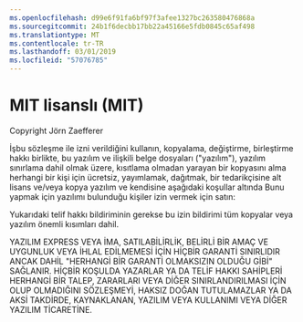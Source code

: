 ```yaml
---
ms.openlocfilehash: d99e6f91fa6bf97f3afee1327bc263580476868a
ms.sourcegitcommit: 24b1f6decbb17bb22a45166e5fdb0845c65af498
ms.translationtype: MT
ms.contentlocale: tr-TR
ms.lasthandoff: 03/01/2019
ms.locfileid: "57076785"
---
```

<a name="the-mit-license-mit"></a>MIT lisanslı (MIT)
=====================

Copyright Jörn Zaefferer

İşbu sözleşme ile izni verildiğini kullanın, kopyalama, değiştirme, birleştirme hakkı birlikte, bu yazılım ve ilişkili belge dosyaları ("yazılım"), yazılım sınırlama dahil olmak üzere, kısıtlama olmadan yarayan bir kopyasını alma herhangi bir kişi için ücretsiz, yayımlamak, dağıtmak, bir tedarikçisine alt lisans ve/veya kopya yazılım ve kendisine aşağıdaki koşullar altında Bunu yapmak için yazılımı bulunduğu kişiler izin vermek için satın:

Yukarıdaki telif hakkı bildiriminin gerekse bu izin bildirimi tüm kopyalar veya yazılım önemli kısımları dahil.

YAZILIM EXPRESS VEYA İMA, SATILABİLİRLİK, BELİRLİ BİR AMAÇ VE UYGUNLUK VEYA İHLAL EDİLMEMESİ İÇİN HİÇBİR GARANTİ SINIRLIDIR ANCAK DAHİL "HERHANGİ BİR GARANTİ OLMAKSIZIN OLDUĞU GİBİ" SAĞLANIR. HİÇBİR KOŞULDA YAZARLAR YA DA TELİF HAKKI SAHİPLERİ HERHANGİ BİR TALEP, ZARARLARI VEYA DİĞER SINIRLANDIRILMASI İÇİN OLUP OLMADIĞINI SÖZLEŞMEYİ, HAKSIZ DOĞAN TUTULAMAZLAR YA DA AKSİ TAKDİRDE, KAYNAKLANAN, YAZILIM VEYA KULLANIMI VEYA DİĞER YAZILIM TİCARETİNE.
